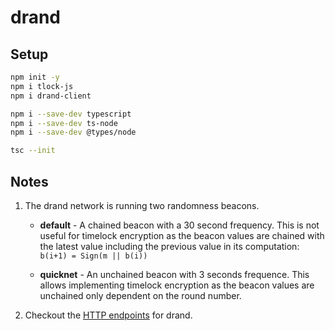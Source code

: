 # drand

## Setup
```BASH
npm init -y
npm i tlock-js
npm i drand-client

npm i --save-dev typescript
npm i --save-dev ts-node
npm i --save-dev @types/node

tsc --init
```

## Notes

1. The drand network is running two randomness beacons.

    * __default__ -  A chained beacon with a 30 second frequency.
        This is not useful for timelock encryption as the beacon
        values are chained with the latest value including the
        previous value in its computation: <BR />
        `b(i+1) = Sign(m || b(i))`

    * __quicknet__ - An unchained beacon with 3 seconds frequence.
        This allows implementing timelock encryption as the beacon
        values are unchained only dependent on the round number.


2. Checkout the [HTTP endpoints](https://drand.love/developer/http-api/#public-endpoints) for drand.
